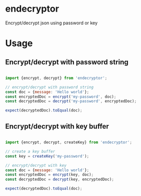 # endecryptor

Encrypt/decrypt json using password or key

# Usage

## Encrypt/decrypt with password string

```javascript

import {encrypt, decrypt} from 'endecryptor';

// encrypt/decrypt with password string
const doc = {message: 'Hello world'};
const encryptedDoc = encrypt('my-password', doc);
const decryptedDoc = decrypt('my-password', encryptedDoc);

expect(decryptedDoc).toEqual(doc);

```

## Encrypt/decrypt with key buffer

```javascript

import {encrypt, decrypt, createKey} from 'endecryptor';

// create a key buffer
const key = createKey('my-password');

// encrypt/decrypt with key
const doc = {message: 'Hello world'};
const encryptedDoc = encrypt(key, doc);
const decryptedDoc = decrypt(key, encryptedDoc);

expect(decryptedDoc).toEqual(doc);

```
